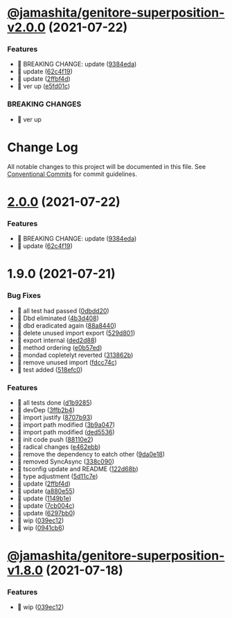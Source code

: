 # [@jamashita/genitore-superposition-v2.0.0](https://github.com/jamashita/genitore/compare/@jamashita/genitore-superposition-v1.8.0...@jamashita/genitore-superposition-v2.0.0) (2021-07-22)


### Features

* 🎸 BREAKING CHANGE: update ([9384eda](https://github.com/jamashita/genitore/commit/9384eda97891171925b03e116cf288664781dada))
* 🎸 update ([62c4f19](https://github.com/jamashita/genitore/commit/62c4f19d09ab3f75a6d8be259302d4810243a0dc))
* 🎸 update ([2ffbf4d](https://github.com/jamashita/genitore/commit/2ffbf4d6163307db807d76939171b14692fa5490))
* 🎸 ver up ([e5fd01c](https://github.com/jamashita/genitore/commit/e5fd01c63115c63cc129eba5ad56c0c024a39fdf))


### BREAKING CHANGES

* 🧨 ver up

# Change Log

All notable changes to this project will be documented in this file.
See [Conventional Commits](https://conventionalcommits.org) for commit guidelines.

# [2.0.0](https://github.com/jamashita/genitore.git/packages/superposition/compare/@jamashita/genitore-superposition@1.9.0...@jamashita/genitore-superposition@2.0.0) (2021-07-22)


### Features

* 🎸 BREAKING CHANGE: update ([9384eda](https://github.com/jamashita/genitore.git/packages/superposition/commit/9384eda97891171925b03e116cf288664781dada))
* 🎸 update ([62c4f19](https://github.com/jamashita/genitore.git/packages/superposition/commit/62c4f19d09ab3f75a6d8be259302d4810243a0dc))





# 1.9.0 (2021-07-21)


### Bug Fixes

* 🐛 all test had passed ([0dbdd20](https://github.com/jamashita/genitore.git/packages/superposition/commit/0dbdd20a4702a93cf98e5d645cfc9fe16b3a46e6))
* 🐛 Dbd eliminated ([4b3d408](https://github.com/jamashita/genitore.git/packages/superposition/commit/4b3d4080d4db2d30ec58d499d1beef6de415363d))
* 🐛 dbd eradicated again ([88a8440](https://github.com/jamashita/genitore.git/packages/superposition/commit/88a8440482a21acd52965caf06547242589b5ab6))
* 🐛 delete unused import export ([529d801](https://github.com/jamashita/genitore.git/packages/superposition/commit/529d801c1fbd308c0096a53b2f57963d217c90a4))
* 🐛 export internal ([ded2d88](https://github.com/jamashita/genitore.git/packages/superposition/commit/ded2d88ebea2579ec5dc224a9495e640f0528a1b))
* 🐛 method ordering ([e0b57ed](https://github.com/jamashita/genitore.git/packages/superposition/commit/e0b57ed5a1a2e53b09e861ed30da360efb34dea1))
* 🐛 mondad copletelyt reverted ([313862b](https://github.com/jamashita/genitore.git/packages/superposition/commit/313862b1f13f0cd7ea01c934c31d59e2201258cd))
* 🐛 remove unused import ([fdcc74c](https://github.com/jamashita/genitore.git/packages/superposition/commit/fdcc74c7cc1f49c82ece20c41a9fad1e5a91f87a))
* 🐛 test added ([518efc0](https://github.com/jamashita/genitore.git/packages/superposition/commit/518efc0165e55c1ce0c657043036ce1c71adde4b))


### Features

* 🎸 all tests done ([d1b9285](https://github.com/jamashita/genitore.git/packages/superposition/commit/d1b92853cd16c7e2b3bfe750e3c690f0ac4d7cde))
* 🎸 devDep ([3ffb2b4](https://github.com/jamashita/genitore.git/packages/superposition/commit/3ffb2b4985e6476f07f6b087274622521556cd50))
* 🎸 import justify ([8707b93](https://github.com/jamashita/genitore.git/packages/superposition/commit/8707b93683ca83c0c90532de01f38606a9829b85))
* 🎸 import path modified ([3b9a047](https://github.com/jamashita/genitore.git/packages/superposition/commit/3b9a04757a420761e045139a0be0e17df1996a72))
* 🎸 import path modified ([ded5536](https://github.com/jamashita/genitore.git/packages/superposition/commit/ded553665e990d368301278fe73143fae8ad2aaf))
* 🎸 init code push ([88110e2](https://github.com/jamashita/genitore.git/packages/superposition/commit/88110e2707ab6674d83aced1bea36abe53a96d9c))
* 🎸 radical changes ([e462ebb](https://github.com/jamashita/genitore.git/packages/superposition/commit/e462ebb3ad3dde3c2fa27bb0d4f04cfb3fc5e31c))
* 🎸 remove the dependency to eatch other ([9da0e18](https://github.com/jamashita/genitore.git/packages/superposition/commit/9da0e187fc874b3d22e0654069516adf7ca3ce97))
* 🎸 removed SyncAsync ([338c090](https://github.com/jamashita/genitore.git/packages/superposition/commit/338c090e417ff22d0b3fd02299ab4ec0eb3c0fe9))
* 🎸 tsconfig update and README ([122d68b](https://github.com/jamashita/genitore.git/packages/superposition/commit/122d68b5ce08a75bec07273f583ee2cc12f83189))
* 🎸 type adjustment ([5d11c7e](https://github.com/jamashita/genitore.git/packages/superposition/commit/5d11c7e439ace7db89017bdb223511669b685bbe))
* 🎸 update ([2ffbf4d](https://github.com/jamashita/genitore.git/packages/superposition/commit/2ffbf4d6163307db807d76939171b14692fa5490))
* 🎸 update ([a880e55](https://github.com/jamashita/genitore.git/packages/superposition/commit/a880e55ed6c17a53a65d028e79e4476534849f0a))
* 🎸 update ([1149b1e](https://github.com/jamashita/genitore.git/packages/superposition/commit/1149b1e7804c75743474e8de73e8fc9bc625d07e))
* 🎸 update ([7cb004c](https://github.com/jamashita/genitore.git/packages/superposition/commit/7cb004c658752344b4563453a14fb6942cbaeb22))
* 🎸 update ([6297bb0](https://github.com/jamashita/genitore.git/packages/superposition/commit/6297bb0bf1dc059c9b65d35ab52337602b26ff9e))
* 🎸 wip ([039ec12](https://github.com/jamashita/genitore.git/packages/superposition/commit/039ec12131f74512869c83a01e48d28e328bec3f))
* 🎸 wip ([0941cb6](https://github.com/jamashita/genitore.git/packages/superposition/commit/0941cb6f596e2786de46666104c73631f913bde5))





# [@jamashita/genitore-superposition-v1.8.0](https://github.com/jamashita/genitore/compare/@jamashita/genitore-superposition-v1.7.0...@jamashita/genitore-superposition-v1.8.0) (2021-07-18)


### Features

* 🎸 wip ([039ec12](https://github.com/jamashita/genitore/commit/039ec12131f74512869c83a01e48d28e328bec3f))

